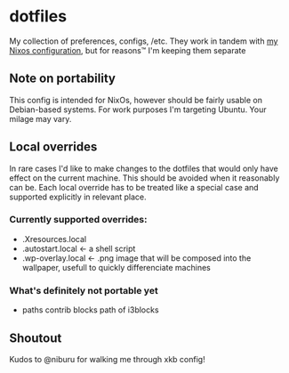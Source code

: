 # dotfiles

My collection of preferences, configs, /etc.
They work in tandem with [my Nixos configuration](https://github.com/allgreed/nixos-config), but for reasons™ I'm keeping them separate 

## Note on portability

This config is intended for NixOs, however should be fairly usable on Debian-based systems. For work purposes I'm targeting Ubuntu. Your milage may vary.

## Local overrides

In rare cases I'd like to make changes to the dotfiles that would only have effect on the current machine. This should be avoided when it reasonably can be. Each local override has to be treated like a special case and supported explicitly in relevant place.

### Currently supported overrides:
- .Xresources.local
- .autostart.local <- a shell script
- .wp-overlay.local <- .png image that will be composed into the wallpaper, usefull to quickly differenciate machines

### What's definitely not portable yet
- paths contrib blocks path of i3blocks

## Shoutout

Kudos to @niburu for walking me through xkb config!
